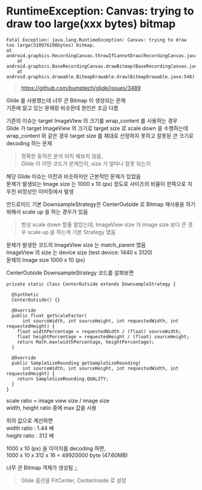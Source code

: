 
# RuntimeException: Canvas: trying to draw too large(xxx bytes) bitmap

```{.java}
Fatal Exception: java.lang.RuntimeException: Canvas: trying to draw too large(310976100bytes) bitmap.
at android.graphics.RecordingCanvas.throwIfCannotDraw(RecordingCanvas.java:281)
    at android.graphics.BaseRecordingCanvas.drawBitmap(BaseRecordingCanvas.java:91)
    at android.graphics.drawable.BitmapDrawable.draw(BitmapDrawable.java:548)
```

> https://github.com/bumptech/glide/issues/3489

Glide 를 사용했는데 너무 큰 Bitmap 이 생성되는 문제  
기존에 알고 있는 문제랑 비슷한데 원인은 조금 다름  

기존의 이슈는 target ImageVIew 의 크기를 wrap_content 를 사용하는 경우   
Glide 가 target ImageView 의 크기로 target size 로 scale down 을 수행하는데  
wrap_content 와 같은 경우 target size 를 재대로 산정하지 못하고 잘못된 큰 크기로 decoding 하는 문제  
> 정확한 동작은 분석 아직 해보지 않음,  
> Glide 이 어떤 코드가 문제인지, size 가 얼마나 잘못 되는지  

해당 Glide 이슈는 이전과 비슷하지만 근본적인 문제가 있었음  
문제가 발생되는 Image size 는 1000 x 10 (px) 정도로 사이즈의 비율이 한쪽으로 치우친 비정상인 이미징에서 발생  

안드로이드 기본 DownsampleStrategy은  CenterOutside 로 Bitmap 재사용을 하기 위해서 scale up 을 하는 경우가 있음
> 항상 scale down 할줄 알았는데, ImageView size 가 Image size 보다 큰 경우 scale up 을 하는게 기본 Strategy 였음

문제가 발생한 코드의 ImageView size 는 match_parent 였음  
ImageView 의 size 는 device  size (test device: 1440 x 3120)  
문제의 Image size 1000 x 10 (px)  
  
CenterOutside DownsampleStrategy 코드를 살펴보면  
  
```{.java}
private static class CenterOutside extends DownsampleStrategy {  
  
  @Synthetic  
  CenterOutside() {}  
  
  @Override  
  public float getScaleFactor(  
      int sourceWidth, int sourceHeight, int requestedWidth, int requestedHeight) {  
    float widthPercentage = requestedWidth / (float) sourceWidth;  
    float heightPercentage = requestedHeight / (float) sourceHeight;  
    return Math.max(widthPercentage, heightPercentage);  
  }  
  
  @Override  
  public SampleSizeRounding getSampleSizeRounding(  
      int sourceWidth, int sourceHeight, int requestedWidth, int requestedHeight) {  
    return SampleSizeRounding.QUALITY;  
  }  
}
```
scale ratio = image view size / image size  
width, height ratio 중에 max 값을 사용  
  
위의 값으로 계산하면  
width ratio : 1.44 배  
height ratio : 312 배  
  
1000 x 10 (px) 을 이미지를 decoding 하면,  
1000 x 10 x 312 x 16 = 49920000 byte (47.60MB)  
  
너무 큰 Bitmap 객체가 생성됨 ;;  


> Glide 옵션을 FitCenter, CenterInside 로 설정
<!--stackedit_data:
eyJoaXN0b3J5IjpbLTg1MTg3NzQ3OV19
-->